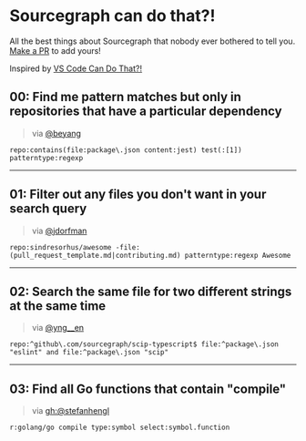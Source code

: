# Sourcegraph can do that?!

All the best things about Sourcegraph that nobody ever bothered to tell you. [Make a PR](https://github.com/sourcegraph-community/sg-can-do-that-notebook) to add yours!

Inspired by [VS Code Can Do That?!](https://vscodecandothat.com/)

## 00: Find me pattern matches but only in repositories that have a particular dependency
> via [@beyang](https://twitter.com/beyang/status/1551727744714678272)

```sourcegraph
repo:contains(file:package\.json content:jest) test(:[1]) patterntype:regexp 
```

---

## 01: Filter out any files you don't want in your search query

> via [@jdorfman](https://twitter.com/jdorfman)

```sourcegraph
repo:sindresorhus/awesome -file:(pull_request_template.md|contributing.md) patterntype:regexp Awesome
```

---

## 02: Search the same file for two different strings at the same time
> via [@yng__en](https://twitter.com/yng__en/status/1554812939948855296)

```sourcegraph
repo:^github\.com/sourcegraph/scip-typescript$ file:^package\.json "eslint" and file:^package\.json "scip"
```

---

## 03: Find all Go functions that contain "compile"
> via [gh:@stefanhengl](https://github.com/stefanhengl)

```sourcegraph
r:golang/go compile type:symbol select:symbol.function
```
